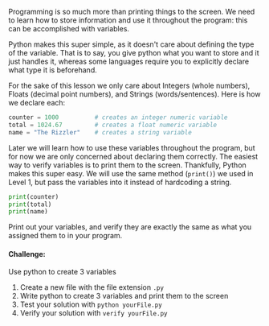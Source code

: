 Programming is so much more than printing things to the screen. We need to learn how to store information and use it throughout the program: this can be accomplished with variables.

Python makes this super simple, as it doesn't care about defining the type of the variable. That is to say, you give python what you want to store and it just handles it, whereas some languages require you to explicitly declare what type it is beforehand.

For the sake of this lesson we only care about Integers (whole numbers), Floats (decimal point numbers), and Strings (words/sentences). Here is how we declare each:
```python
counter = 1000          # creates an integer numeric variable
total = 1024.67		    # creates a float numeric variable
name = "The Rizzler" 	# creates a string variable
```
Later we will learn how to use these variables throughout the program, but for now we are only concerned about declaring them correctly. The easiest way to verify variables is to print them to the screen. Thankfully, Python makes this super easy. We will use the same method (`print()`) we used in Level 1, but pass the variables into it instead of hardcoding a string.

```python
print(counter)
print(total)
print(name)
```
Print out your variables, and verify they are exactly the same as what you assigned them to in your program. 



#### Challenge:
Use python to create 3 variables

1. Create a new file with the file extension `.py`
2. Write python to create 3 variables and print them to the screen
3. Test your solution with `python yourFile.py`
4. Verify your solution with `verify yourFile.py`
